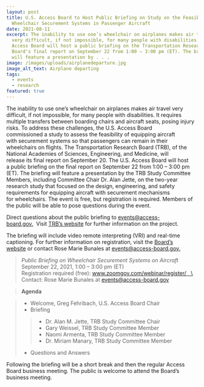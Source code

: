```yaml
---
layout: post
title: U.S. Access Board to Host Public Briefing on Study on the Feasibility of
  Wheelchair Securement Systems in Passenger Aircraft
date: 2021-08-11
excerpt: The inability to use one’s wheelchair on airplanes makes air travel
  very difficult, if not impossible, for many people with disabilities. The U.S.
  Access Board will host a public briefing on the Transportation Research
  Board's final report on September 22 from 1:00 – 3:00 pm (ET). The briefing
  will feature a presentation by . . .
image: /images/uploads/airplanedeparture.jpg
image_alt_text: Airplane departing
tags:
  - events
  - research
featured: true
---
```

The inability to use one’s wheelchair on airplanes makes air travel very difficult, if not impossible, for many people with disabilities. It requires multiple transfers between boarding chairs and aircraft seats, posing injury risks. To address these challenges, the U.S. Access Board commissioned a study to assess the feasibility of equipping aircraft with securement systems so that passengers can remain in their wheelchairs on flights. The Transportation Research Board (TRB), of the National Academies of Sciences, Engineering, and Medicine, will release its final report on September 20. The U.S. Access Board will host a public briefing on the final report on September 22 from 1:00 – 3:00 pm (ET). The briefing will feature a presentation by the TRB Study Committee Members, including Committee Chair Dr. Alan Jette, on the two-year research study that focused on the design, engineering, and safety requirements for equipping aircraft with securement mechanisms for wheelchairs. The event is free, but registration is required. Members of the public will be able to pose questions during the event.

Direct questions about the public briefing to [events@access-board.gov.](mailto:events@access-board.gov)  Visit [TRB’s website](https://www8.nationalacademies.org/pa/projectview.aspx?key=51840) for further information on the project.  

The briefing will include video remote interpreting (VRI) and real-time captioning. For further information on registration, visit the [Board’s website](https://www.access-board.gov/about/meetings.html) or contact Rose Marie Bunales at [events@access-board.gov.](mailto:events@access-board.gov) 

> *Public Briefing on Wheelchair Securement Systems on Aircraft* 
> September 22, 2021, 1:00 – 3:00 pm (ET) \
> Registration required (free): www.zoomgov.com/webinar/register/   \
> Contact: Rose Marie Bunales at [events@access-board.gov](mailto:events@access-board.gov) 

> **Agenda** 

> * Welcome, Greg Fehribach, U.S. Access Board Chair 
> * Briefing  
>> * Dr. Alan M. Jette, TRB Study Committee Chair 
>> * Gary Weissel, TRB Study Committee Member 
>> * Naomi Armenta, TRB Study Committee Member 
>> * Dr. Miriam Manary, TRB Study Committee Member 
> * Questions and Answers 

Following the briefing will be a short break and then the regular Access Board business meeting. The public is welcome to attend the Board’s business meeting.